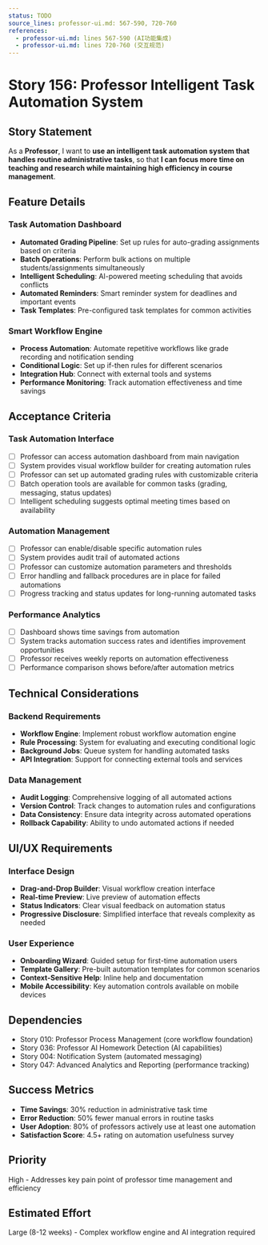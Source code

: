```yaml
---
status: TODO
source_lines: professor-ui.md: 567-590, 720-760
references:
  - professor-ui.md: lines 567-590 (AI功能集成)
  - professor-ui.md: lines 720-760 (交互规范)
---
```


# Story 156: Professor Intelligent Task Automation System

## Story Statement
As a **Professor**, I want to **use an intelligent task automation system that handles routine administrative tasks**, so that **I can focus more time on teaching and research while maintaining high efficiency in course management**.

## Feature Details

### Task Automation Dashboard
- **Automated Grading Pipeline**: Set up rules for auto-grading assignments based on criteria
- **Batch Operations**: Perform bulk actions on multiple students/assignments simultaneously 
- **Intelligent Scheduling**: AI-powered meeting scheduling that avoids conflicts
- **Automated Reminders**: Smart reminder system for deadlines and important events
- **Task Templates**: Pre-configured task templates for common activities

### Smart Workflow Engine
- **Process Automation**: Automate repetitive workflows like grade recording and notification sending
- **Conditional Logic**: Set up if-then rules for different scenarios
- **Integration Hub**: Connect with external tools and systems
- **Performance Monitoring**: Track automation effectiveness and time savings

## Acceptance Criteria

### Task Automation Interface
- [ ] Professor can access automation dashboard from main navigation
- [ ] System provides visual workflow builder for creating automation rules
- [ ] Professor can set up automated grading rules with customizable criteria
- [ ] Batch operation tools are available for common tasks (grading, messaging, status updates)
- [ ] Intelligent scheduling suggests optimal meeting times based on availability

### Automation Management
- [ ] Professor can enable/disable specific automation rules
- [ ] System provides audit trail of automated actions
- [ ] Professor can customize automation parameters and thresholds
- [ ] Error handling and fallback procedures are in place for failed automations
- [ ] Progress tracking and status updates for long-running automated tasks

### Performance Analytics
- [ ] Dashboard shows time savings from automation
- [ ] System tracks automation success rates and identifies improvement opportunities
- [ ] Professor receives weekly reports on automation effectiveness
- [ ] Performance comparison shows before/after automation metrics

## Technical Considerations

### Backend Requirements
- **Workflow Engine**: Implement robust workflow automation engine
- **Rule Processing**: System for evaluating and executing conditional logic
- **Background Jobs**: Queue system for handling automated tasks
- **API Integration**: Support for connecting external tools and services

### Data Management
- **Audit Logging**: Comprehensive logging of all automated actions
- **Version Control**: Track changes to automation rules and configurations
- **Data Consistency**: Ensure data integrity across automated operations
- **Rollback Capability**: Ability to undo automated actions if needed

## UI/UX Requirements

### Interface Design
- **Drag-and-Drop Builder**: Visual workflow creation interface
- **Real-time Preview**: Live preview of automation effects
- **Status Indicators**: Clear visual feedback on automation status
- **Progressive Disclosure**: Simplified interface that reveals complexity as needed

### User Experience
- **Onboarding Wizard**: Guided setup for first-time automation users
- **Template Gallery**: Pre-built automation templates for common scenarios
- **Context-Sensitive Help**: Inline help and documentation
- **Mobile Accessibility**: Key automation controls available on mobile devices

## Dependencies
- Story 010: Professor Process Management (core workflow foundation)
- Story 036: Professor AI Homework Detection (AI capabilities)
- Story 004: Notification System (automated messaging)
- Story 047: Advanced Analytics and Reporting (performance tracking)

## Success Metrics
- **Time Savings**: 30% reduction in administrative task time
- **Error Reduction**: 50% fewer manual errors in routine tasks
- **User Adoption**: 80% of professors actively use at least one automation
- **Satisfaction Score**: 4.5+ rating on automation usefulness survey

## Priority
High - Addresses key pain point of professor time management and efficiency

## Estimated Effort
Large (8-12 weeks) - Complex workflow engine and AI integration required